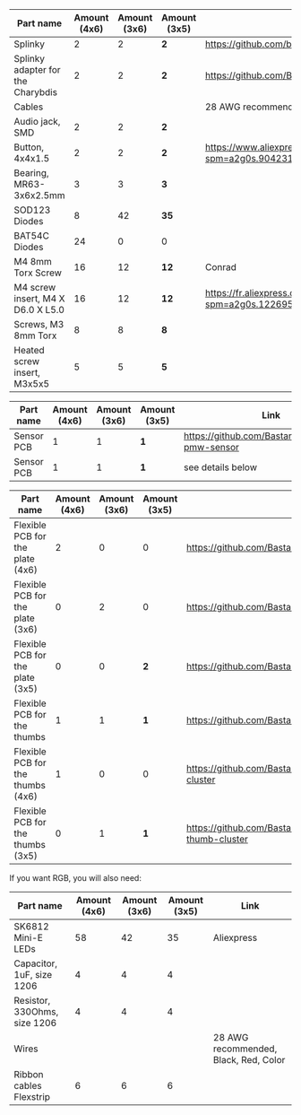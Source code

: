 
| Part name                         | Amount (4x6) | Amount (3x6) |  Amount (3x5) | Link                                                                                       |
| --------------------------------- | ------------ | ------------ | ------------  | ------------------------------------------------------------------------------------------ |
| Splinky                           | 2            | 2            | **2**         | https://github.com/bastardkb/splinky                                                       |
| Splinky adapter for the Charybdis | 2            | 2            | **2**         | https://github.com/Bastardkb/Elite-C-holder                                                |
| Cables                            |              |              |               | 28 AWG recommended                                                                         |
| Audio jack, SMD                   | 2            | 2            | **2**         |                                                                                            |
| Button, 4x4x1.5                   | 2            | 2            | **2**         | https://www.aliexpress.com/item/1005001304569553.html?spm=a2g0s.9042311.0.0.27424c4dDwgcp7 |
| Bearing, MR63-3x6x2.5mm           | 3            | 3            | **3**         |                                                                                            |
| SOD123 Diodes                     | 8            | 42           | **35**        |                                                                                            |
| BAT54C Diodes                     | 24           | 0            | 0             |                                                                                            |
| M4 8mm Torx Screw                 | 16           | 12           | **12**        | Conrad                                                                                     |
| M4 screw insert, M4 X D6.0 X L5.0 | 16           | 12           | **12**        | https://fr.aliexpress.com/item/4000232925592.html?spm=a2g0s.12269583.0.0.6aef4f282LZO4v    |
| Screws, M3 8mm Torx               | 8            | 8            | **8**         |                                                                                            |
| Heated screw insert, M3x5x5       | 5            | 5            | **5**         |                                                                                            |


| Part name                         | Amount (4x6) | Amount (3x6) |  Amount (3x5) | Link                                                                                       |
| --------------------------------- | ------------ | ------------ | ------------  | ------------------------------------------------------------------------------------------ |
| Sensor PCB                        | 1            | 1            | **1**         | https://github.com/Bastardkb/charybdis-pmw-sensor                                          |
| Sensor PCB                        | 1            | 1            | **1**         | see details below                                                                          |


| Part name                         | Amount (4x6) | Amount (3x6) |  Amount (3x5) | Link                                                                                       |
| --------------------------------- | ------------ | ------------ | ------------  | ------------------------------------------------------------------------------------------ |
| Flexible PCB for the plate (4x6)  | 2            | 0            | 0             | https://github.com/Bastardkb/Scylla-PCB-Plate                                              |
| Flexible PCB for the plate (3x6)  | 0            | 2            | 0             | https://github.com/Bastardkb/TBK-Mini-PCB-plate                                            |
| Flexible PCB for the plate (3x5)  | 0            | 0            | **2**         | https://github.com/Bastardkb/Skeletyl-PCB-plate                                            |
| Flexible PCB for the thumbs       | 1            | 1            | **1**         | https://github.com/Bastardkb/PCB_thumbs_Charybdis                                          |
| Flexible PCB for the thumbs (4x6) | 1            | 0            | 0             | https://github.com/Bastardkb/Scylla-PCB-thumb-cluster                                      |
| Flexible PCB for the thumbs (3x5) | 0            | 1            | **1**         | https://github.com/Bastardkb/TBK-Mini-PCB-thumb-cluster                                    |


If you want RGB, you will also need:

| Part name          |  Amount (4x6) | Amount (3x6)  | Amount (3x5)  | Link       |
| ------------------ | ------ | ----------| ---------- | ---------- |
| SK6812 Mini-E LEDs | 58  | 42  | 35  | Aliexpress |
| Capacitor, 1uF, size 1206          | 4  |  4 |  4   |                                  |
| Resistor, 330Ohms, size 1206       | 4   |  4 |  4  |                                  |
| Wires                   |     |    | | 28 AWG recommended, Black, Red, Color |
| Ribbon cables Flexstrip | 6    | 6  | 6 |    |             

